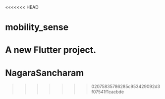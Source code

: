 <<<<<<< HEAD
# mobility_sense

A new Flutter project.
=======
# NagaraSancharam
>>>>>>> 02075835786285c953429092d3f07541f1cacbde
